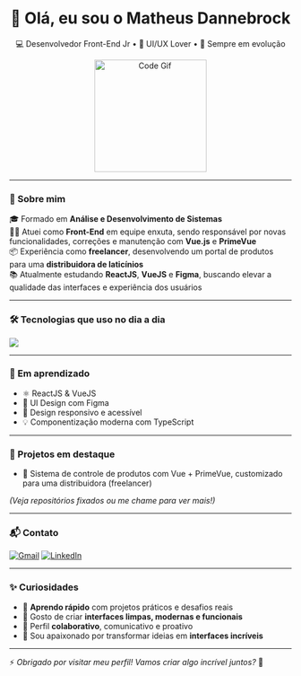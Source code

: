 <h1 align="center">👋 Olá, eu sou o Matheus Dannebrock</h1>

<p align="center">
  💻 Desenvolvedor Front-End Jr • 🎨 UI/UX Lover • 🚀 Sempre em evolução
</p>

<p align="center">
  <img src="https://media.giphy.com/media/26tn33aiTi1jkl6H6/giphy.gif" width="200" alt="Code Gif" />
</p>

---

### 🧠 Sobre mim

🎓 Formado em **Análise e Desenvolvimento de Sistemas**  
🧑‍💼 Atuei como **Front-End** em equipe enxuta, sendo responsável por novas funcionalidades, correções e manutenção com **Vue.js** e **PrimeVue**  
📦 Experiência como **freelancer**, desenvolvendo um portal de produtos para uma **distribuidora de laticínios**  
📚 Atualmente estudando **ReactJS**, **VueJS** e **Figma**, buscando elevar a qualidade das interfaces e experiência dos usuários

---

### 🛠️ Tecnologias que uso no dia a dia

<img src="https://skillicons.dev/icons?i=vue,react,js,ts,html,css,tailwind,figma,git" />

---

### 🚀 Em aprendizado

- ⚛️ ReactJS & VueJS  
- 🎨 UI Design com Figma  
- 📱 Design responsivo e acessível  
- 💡 Componentização moderna com TypeScript

---

### 💼 Projetos em destaque

- 🔧 Sistema de controle de produtos com Vue + PrimeVue, customizado para uma distribuidora (freelancer)  
<!-- - 🧪 Protótipos de interface criados no Figma -->
*(Veja repositórios fixados ou me chame para ver mais!)*

---

### 📬 Contato

[![Gmail](https://img.shields.io/badge/Gmail-D14836?style=for-the-badge&logo=gmail&logoColor=white)](mailto:developer.dannebrock@gmail.com)
[![LinkedIn](https://img.shields.io/badge/LinkedIn-0077B5?style=for-the-badge&logo=linkedin&logoColor=white)](https://www.linkedin.com/in/matheus-dannebrock-906276153)

---

### ✨ Curiosidades

- 🧠 **Aprendo rápido** com projetos práticos e desafios reais  
- 🎯 Gosto de criar **interfaces limpas, modernas e funcionais**  
- 🤝 Perfil **colaborativo**, comunicativo e proativo  
- 🎨 Sou apaixonado por transformar ideias em **interfaces incríveis**  

---

⚡ *Obrigado por visitar meu perfil! Vamos criar algo incrível juntos?* 🤝
